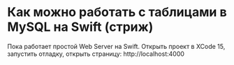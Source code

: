 # Как можно работать с таблицами в MySQL на Swift (стриж)
Пока работает простой Web Server на Swift. Открыть проект в XCode 15, запустить отладку, открыть страницу: http://localhost:4000
